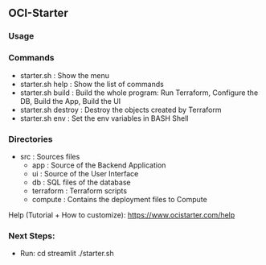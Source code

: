 ## OCI-Starter
### Usage 

### Commands
- starter.sh         : Show the menu
- starter.sh help    : Show the list of commands
- starter.sh build   : Build the whole program: Run Terraform, Configure the DB, Build the App, Build the UI
- starter.sh destroy : Destroy the objects created by Terraform
- starter.sh env     : Set the env variables in BASH Shell
                    
### Directories
- src           : Sources files
    - app       : Source of the Backend Application 
    - ui        : Source of the User Interface 
    - db        : SQL files of the database
    - terraform : Terraform scripts
    - compute   : Contains the deployment files to Compute

Help (Tutorial + How to customize): https://www.ocistarter.com/help

### Next Steps:

- Run:
  cd streamlit
  ./starter.sh
